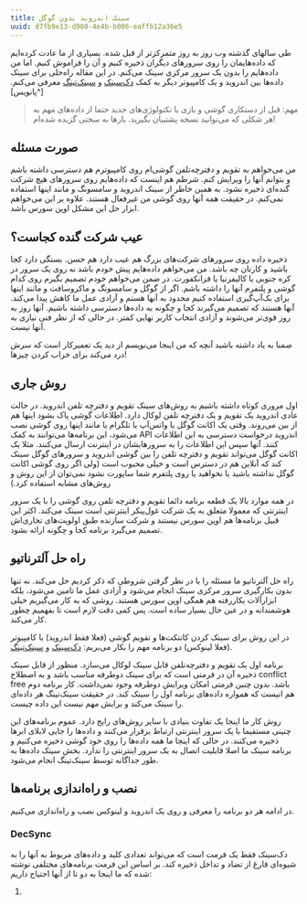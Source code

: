 ```yaml
---
title: سینک اندروید بدون گوگل
uuid: d7fb9e13-d908-4e4b-b006-eaffb12a36e5
---
```


طی سالهای گذشته وب روز به روز متمرکزتر از قبل شده. بسیاری از ما عادت کرده‌ایم که داده‌هایمان را روی سرورهای دیگران ذخیره کنیم و آن را فراموش کنیم. اما من داده‌هایم را بدون یک سرور مرکزی سینک می‌کنم. در این مقاله راه‌حلی برای سینک داده‌ها بین اندروید و یک کامپیوتر دیگر به کمک ‏[دک‌سینک] و [سینک‌تینگ] معرفی می‌کنم.[^پانویس]

> مهم: قبل از دستکاری گوشی و بازی با تکنولوژی‌های جدید حتما از داده‌های مهم به هر شکلی که می‌توانید نسخه پشتیبان بگیرید. بارها به سختی گزیده شده‌ام!

## صورت مسئله
من می‌خواهم به تقویم و دفترچه‌تلفن گوشی‌ام روی کامپیوترم هم دسترسی داشته باشم و بتوانم آنها را ویرایش کنم. شرطم هم اینست که داده‌هایم روی سرورهای هیچ شرکت گنده‌ای ذخیره نشود. به همین خاطر از سینک اندروید و سامسونگ و مانند اینها استفاده نمی‌کنم. در حقیقت همه آنها روی گوشی من غیرفعال هستند. علاوه بر این می‌خواهم ابزار حل این مشکل اوپن سورس باشد.

## عیب شرکت گنده کجاست؟
ذخیره داده روی سرورهای شرکت‌های بزرگ هم عیب دارد هم حسن. بستگی دارد کجا باشید و کارتان چه باشد. من می‌خواهم داده‌هایم پیش خودم باشد نه روی یک سرور در کره جنوبی یا کالیفرنیا یا فرانکفورت. در ضمن می‌خواهم خودم تصمیم بگیرم روی کدام گوشی و پلتفرم آنها را داشته باشم. اگر از گوگل و سامسونگ و ماکروسافت و مانند اینها برای بک‌آپ‌گیری استفاده کنیم محدود به آنها هستم و آزادی عمل ما کاهش پیدا می‌کند. آنها هستند که تصمیم می‌گیرند کجا و چگونه به داده‌ها دسترسی داشته باشیم. آنها روز به روز قوی‌تر می‌شوند و آزادی انتخاب کاربر نهایی کمتر. در حالی که از نظر فنی نیازی به آنها نیست.

ضمنا به یاد داشته باشید آنچه که من اینجا می‌نویسم از دید یک تعمیرکار است که سرش درد می‌کند برای خراب کردن چیزها!

## روش جاری
اول مروری کوتاه داشته باشیم به روش‌های سینک تقویم و دفترچه تلفن اندروید.
در حالت عادی اندروید یک تقویم و یک دفترچه تلفن لوکال دارد. اطلاعات گوشی پاک بشود اینها هم از بین می‌روند. وقتی یک اکانت گوگل یا واتس‌آپ یا تلگرام یا مانند اینها روی گوشی نصب می‌شود، این برنامه‌ها می‌توانند به کمک API اندروید درخواست دسترسی به این اطلاعات کنند. آنها سپس این اطلاعات را به سرورهایشان در اینترنت ارسال می‌کنند. مثلا یک اکانت گوگل می‌تواند تقویم و دفترچه تلفن را بین گوشی اندروید و سرورهای گوگل سینک کند که آنلاین هم در دسترس است و خیلی محبوب است (ولی اگر روی گوشی اکانت گوگل نداشته باشید یا نخواهید یا روی پلتفرم شما ساپورت نشود نمی‌توان از این روش و روش‌های مشابه استفاده کرد.)

در همه موارد بالا یک قطعه برنامه دائما تقویم و دفترچه تلفن روی گوشی را با یک سرور اینترنتی که معمولا متعلق به یک شرکت غول‌پیکر اینترنتی است سینک می‌کند. اکثر این قبیل برنامه‌ها هم اوپن سورس نیستند و شرکت سازنده طبق اولویت‌های تجاری‌اش تصمیم می‌گیرد برنامه کجا و چگونه ارائه بشود.

## راه حل آلترناتیو
راه حل آلترناتیو ما مسئله را با در نظر گرفتن شروطی که ذکر کردیم حل می‌کند. نه تنها بدون بکارگیری سرور مرکزی سینک انجام می‌شود و آزادی عمل ما تامین می‌شود، بلکه ابزارآلات بکاررفته هم همگی اوپن سورس هستند. روشی که به کار می‌گیریم خیلی هوشمندانه و در عین حال بسیار ساده است. پس کمی دقت لازم است تا بفهمیم چطور کار می‌کند.

در این روش برای سینک کردن کانتکت‌ها و تقویم گوشی (فعلا فقط اندروید) با کامپیوتر (فعلا لینوکس) دو برنامه مهم را بکار می‌بریم: ‏[دک‌سینک] و [سینک‌تینگ].

برنامه اول یک تقویم و دفترچه‌تلفن قابل سینک لوکال می‌سازد. منظور از قابل سینک ذخیره آن در فرمتی است که برای سینک دوطرفه مناسب باشد و به اصطلاح conflict free باشد. بدون چنین فرمتی امکان ویرایش دوطرفه وجود نمی‌داشت. کار برنامه دوم هم انیست که همواره داده‌های برنامه اول را سینک کند. در حقیقت سینک‌تینگ هر داده‌ای را سینک می‌کند و برایش مهم نیست این داده چیست.

روش کار ما اینجا یک تفاوت بنیادی با سایر روش‌های رایج دارد. عموم برنامه‌های این چنینی مستقیما با یک سرور اینترنتی ارتباط برقرار می‌کنند و داده‌ها را جایی لابلای ابرها ذخیره می‌کنند. در حالی که اینجا ما همه داده‌ها را روی خود گوشی ذخیره می‌کنیم و برنامه سینک ما اصلا قابلیت اتصال به یک سرور اینترنتی را ندارد. بخش سینک داده‌ها به طور جداگانه توسط سینک‌تینگ انجام می‌شود.

## نصب و راه‌اندازی برنامه‌ها
در ادامه هر دو برنامه را معرفی و روی یک اندروید و لینوکس نصب و راه‌اندازی می‌کنیم.

### DecSync
دک‌سینک فقط یک فرمت است که می‌تواند تعدادی کلید و داده‌های مربوط به آنها را به شیوه‌ای فارغ از تضاد و تداخل ذخیره کند. بر اساس این فرمت برنامه‌های مختلفی نوشته شده که ما اینجا به دو تا از آنها احتیاج داریم:

1. 



[دک‌سینک]: https://github.com/39aldo39/DecSync
[سینک‌تینگ]: https://syncthing.net/ 

[پانویس]: باشه
